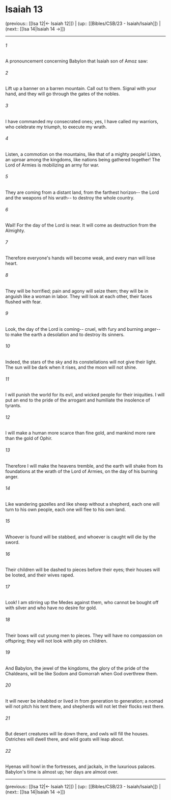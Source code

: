 # Isaiah 13

(previous:: [[Isa 12|← Isaiah 12]]) | (up:: [[Bibles/CSB/23 - Isaiah/Isaiah]]) | (next:: [[Isa 14|Isaiah 14 →]])

***


###### 1 
A pronouncement concerning Babylon that Isaiah son of Amoz saw: 

###### 2 
Lift up a banner on a barren mountain. Call out to them. Signal with your hand, and they will go through the gates of the nobles. 

###### 3 
I have commanded my consecrated ones; yes, I have called my warriors, who celebrate my triumph, to execute my wrath. 

###### 4 
Listen, a commotion on the mountains, like that of a mighty people! Listen, an uproar among the kingdoms, like nations being gathered together! The Lord of Armies is mobilizing an army for war. 

###### 5 
They are coming from a distant land, from the farthest horizon-- the Lord and the weapons of his wrath-- to destroy the whole country. 

###### 6 
Wail! For the day of the Lord is near. It will come as destruction from the Almighty. 

###### 7 
Therefore everyone's hands will become weak, and every man will lose heart. 

###### 8 
They will be horrified; pain and agony will seize them; they will be in anguish like a woman in labor. They will look at each other, their faces flushed with fear. 

###### 9 
Look, the day of the Lord is coming-- cruel, with fury and burning anger-- to make the earth a desolation and to destroy its sinners. 

###### 10 
Indeed, the stars of the sky and its constellations will not give their light. The sun will be dark when it rises, and the moon will not shine. 

###### 11 
I will punish the world for its evil, and wicked people for their iniquities. I will put an end to the pride of the arrogant and humiliate the insolence of tyrants. 

###### 12 
I will make a human more scarce than fine gold, and mankind more rare than the gold of Ophir. 

###### 13 
Therefore I will make the heavens tremble, and the earth will shake from its foundations at the wrath of the Lord of Armies, on the day of his burning anger. 

###### 14 
Like wandering gazelles and like sheep without a shepherd, each one will turn to his own people, each one will flee to his own land. 

###### 15 
Whoever is found will be stabbed, and whoever is caught will die by the sword. 

###### 16 
Their children will be dashed to pieces before their eyes; their houses will be looted, and their wives raped. 

###### 17 
Look! I am stirring up the Medes against them, who cannot be bought off with silver and who have no desire for gold. 

###### 18 
Their bows will cut young men to pieces. They will have no compassion on offspring; they will not look with pity on children. 

###### 19 
And Babylon, the jewel of the kingdoms, the glory of the pride of the Chaldeans, will be like Sodom and Gomorrah when God overthrew them. 

###### 20 
It will never be inhabited or lived in from generation to generation; a nomad will not pitch his tent there, and shepherds will not let their flocks rest there. 

###### 21 
But desert creatures will lie down there, and owls will fill the houses. Ostriches will dwell there, and wild goats will leap about. 

###### 22 
Hyenas will howl in the fortresses, and jackals, in the luxurious palaces. Babylon's time is almost up; her days are almost over.

***

(previous:: [[Isa 12|← Isaiah 12]]) | (up:: [[Bibles/CSB/23 - Isaiah/Isaiah]]) | (next:: [[Isa 14|Isaiah 14 →]])
